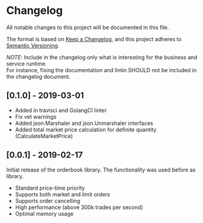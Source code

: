 # Changelog
All notable changes to this project will be documented in this file.

The format is based on [Keep a Changelog](https://keepachangelog.com/en/1.0.0/),
and this project adheres to [Semantic Versioning](https://semver.org/spec/v2.0.0.html).

*NOTE*: Include in the changelog only what is interesting for the business and
service runtime.  
For instance, fixing the documentation and lintin SHOULD not be
included in the changelog document.

## [0.1.0] - 2019-03-01

- Added in travisci and GolangCI linter
- Fix vet warnings
- Added json.Marshaler and json.Unmarshaler interfaces
- Added total market price calculation for definite quantity (CalculateMarketPrice)

## [0.0.1] - 2019-02-17

Initial release of the orderbook library.
The functionality was used before as library.

- Standard price-time priority
- Supports both market and limit orders
- Supports order cancelling
- High performance (above 300k trades per second)
- Optimal memory usage
